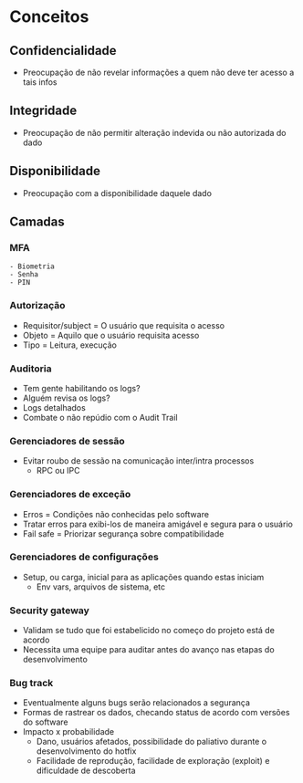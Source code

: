 # Conceitos

## Confidencialidade

- Preocupação de não revelar informações a quem não deve ter acesso a tais infos

## Integridade

- Preocupação de não permitir alteração indevida ou não autorizada do dado

## Disponibilidade

- Preocupação com a disponibilidade daquele dado

## Camadas
### MFA
    - Biometria
    - Senha
    - PIN

### Autorização
- Requisitor/subject = O usuário que requisita o acesso 
- Objeto = Aquilo que o usuário requisita acesso
- Tipo = Leitura, execução

### Auditoria
- Tem gente habilitando os logs?
- Alguém revisa os logs?
- Logs detalhados
- Combate o não repúdio com o Audit Trail

### Gerenciadores de sessão
- Evitar roubo de sessão na comunicação inter/intra processos
    - RPC ou IPC

### Gerenciadores de exceção
- Erros = Condições não conhecidas pelo software
- Tratar erros para exibi-los de maneira amigável e segura para o usuário
- Fail safe = Priorizar segurança sobre compatibilidade

### Gerenciadores de configurações
- Setup, ou carga, inicial para as aplicações quando estas iniciam
    - Env vars, arquivos de sistema, etc

### Security gateway
- Validam se tudo que foi estabelicido no começo do projeto está de acordo
- Necessita uma equipe para auditar antes do avanço nas etapas do desenvolvimento

### Bug track
- Eventualmente alguns bugs serão relacionados a segurança
- Formas de rastrear os dados, checando status de acordo com versões do software
- Impacto x probabilidade
    - Dano, usuários afetados, possibilidade do paliativo durante o desenvolvimento do hotfix
    - Facilidade de reprodução, facilidade de exploração (exploit) e dificuldade de descoberta 
